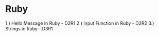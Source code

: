 Ruby
====

1.) Hello Message in Ruby - D2R1
2.) Input Function in Ruby - D2R2
3.) Strings in Ruby - D3R1
